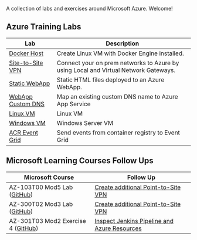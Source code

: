 A collection of labs and exercises around Microsoft Azure. Welcome!

## Azure Training Labs


| Lab                                                   | Description
| ------------------------------------------------------| ------------
| [Docker Host](Docker-Host/Instructions.md)            | Create Linux VM with Docker Engine installed.
| [Site-to-Site VPN](Site-to-Site-VPN/Instructions.md)  | Connect your on prem networks to Azure by using Local and Virtual Network Gateways.
| [Static WebApp](Static-WebApp/Instructions.md)        | Static HTML files deployed to an Azure WebApp.
| [WebApp Custom DNS](WebApp_CustomDNS/Instructions.md) | Map an existing custom DNS name to Azure App Service
| [Linux VM](Linux-VM/Instructions.md)                  | Linux VM
| [Windows VM](Windows-VM/Instructions.md)              | Windows Server VM
| [ACR Event Grid](ACR_EventGrid/Instructions.md)       | Send events from container registry to Event Grid


## Microsoft Learning Courses Follow Ups

| Microsoft Course | Follow Up
| ---------------- | ---------
| AZ-103T00 Mod5 Lab ([GitHub](https://github.com/MicrosoftLearning/AZ-103-MicrosoftAzureAdministrator/blob/master/Instructions/Labs/05%20-%20VNet%20Peering%20and%20Service%20Chaining%20(az-100-04).md)) | [Create additional Point-to-Site VPN](FollowUp_Point-to-Site-VPN/FollowUp_AZ-103T00Mod05.md)
| AZ-300T02 Mod3 Lab ([GitHub](https://github.com/MicrosoftLearning/AZ-300-MicrosoftAzureArchitectTechnologies/blob/master/Instructions/AZ-300T02_Lab_Mod03_Configuring%20VNet%20peering%20and%20service%20chaining.md)) | [Create additional Point-to-Site VPN](FollowUp_Point-to-Site-VPN/FollowUp_AZ-300T02Mod03.md)
| AZ-301T03 Mod2 Exercise 4 ([GitHub](https://github.com/MicrosoftLearning/AZ-301-MicrosoftAzureArchitectDesign/blob/master/Instructions/AZ-301T03_Lab_Mod02_Deploying%20Managed%20Containerized%20Workloads%20to%20Azure.md)) | [Inspect Jenkins Pipeline and Azure Resources](FollowUp_DevOps_Jenkins/Instructions.md)

